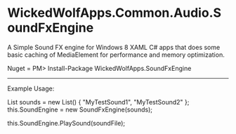 WickedWolfApps.Common.Audio.SoundFxEngine
=========================================

A Simple Sound FX engine for Windows 8 XAML C# apps that does some basic caching of MediaElement for performance and memory optimization.  

Nuget = PM> Install-Package WickedWolfApps.SoundFxEngine 

---------------------------------------------------------------------------
Example Usage:

List<string> sounds = new List<string>() { "MyTestSound1", "MyTestSound2" };
this.SoundEngine = new SoundFxEngine(sounds);

this.SoundEngine.PlaySound(soundFile);
